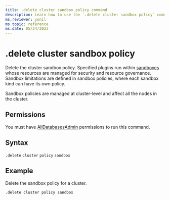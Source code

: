 ```yaml
---
title: .delete cluster sandbox policy command
description: Learn how to use the `.delete cluster sandbox policy` command to delete the cluster sandbox policy.
ms.reviewer: yonil
ms.topic: reference
ms.date: 05/24/2023
---
```

# .delete cluster sandbox policy

Delete the cluster sandbox policy. Specified plugins run within [sandboxes](../concepts/sandboxes.md) whose resources are managed for security and resource governance. Sandbox limitations are defined in sandbox policies, where each sandbox kind can have its own policy.

Sandbox policies are managed at cluster-level and affect all the nodes in the cluster.

## Permissions

You must have [AllDatabasesAdmin](access-control/role-based-access-control.md) permissions to run this command.

## Syntax

`.delete` `cluster` `policy` `sandbox`

## Example

Delete the sandbox policy for a cluster.

```kusto
.delete cluster policy sandbox 
```
